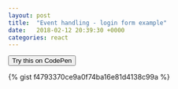 ```yaml
---
layout: post
title:  "Event handling - login form example"
date:   2018-02-12 20:39:30 +0000
categories: react
---
```

<button class="codepenBtn" onclick="window.location.href='https://codepen.io/aerrity/pen/wyjvyE?editors=0010'">Try this on CodePen</button>

{% gist f4793370ce9a0f74ba16e81d4138c99a %}
